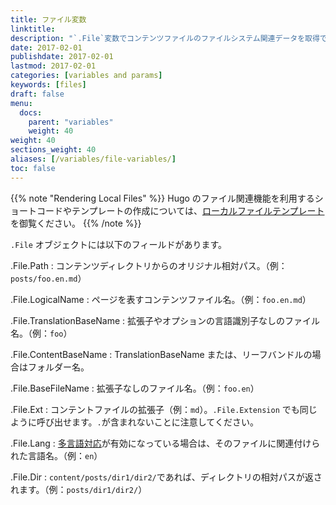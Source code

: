 ```yaml
---
title: ファイル変数
linktitle:
description: "`.File`変数でコンテンツファイルのファイルシステム関連データを取得できます。"
date: 2017-02-01
publishdate: 2017-02-01
lastmod: 2017-02-01
categories: [variables and params]
keywords: [files]
draft: false
menu:
  docs:
    parent: "variables"
    weight: 40
weight: 40
sections_weight: 40
aliases: [/variables/file-variables/]
toc: false
---
```


{{% note "Rendering Local Files" %}}
Hugo のファイル関連機能を利用するショートコードやテンプレートの作成については、[ローカルファイルテンプレート](/templates/files/)を御覧ください。
{{% /note %}}

`.File` オブジェクトには以下のフィールドがあります。

.File.Path
: コンテンツディレクトリからのオリジナル相対パス。（例：`posts/foo.en.md`）

.File.LogicalName
: ページを表すコンテンツファイル名。（例：`foo.en.md`）

.File.TranslationBaseName
: 拡張子やオプションの言語識別子なしのファイル名。（例：`foo`）

.File.ContentBaseName 
: TranslationBaseName または、リーフバンドルの場合はフォルダー名。
  
.File.BaseFileName
: 拡張子なしのファイル名。（例：`foo.en`）


.File.Ext
: コンテントファイルの拡張子（例：`md`）。`.File.Extension` でも同じように呼び出せます。`.`が含まれないことに注意してください。

.File.Lang
: [多言語対応][multilingual]が有効になっている場合は、そのファイルに関連付けられた言語名。（例：`en`）

.File.Dir
: `content/posts/dir1/dir2/`であれば、ディレクトリの相対パスが返されます。（例：`posts/dir1/dir2/`）

[Multilingual]: /content-management/multilingual/
